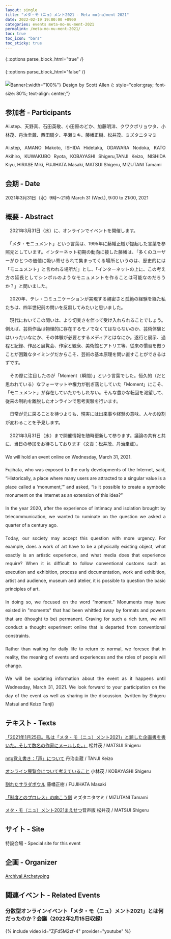 ```yaml
---
layout: single
title: "メタ・モ（ニュ）メント2021 - Meta mo(nu)ment 2021"
date: 2022-02-19 19:00:00 +0900
categories: events meta-mo-nu-ment-2021
permalink: /meta-mo-nu-ment-2021/
toc: true
toc_icon: "bars"
toc_sticky: true
---
```


{::options parse_block_html="true" /}
<style type="text/css">
 p { text-align: justify; line-height: 1.9em;}
 b { font-size: 1.20em; }

@media (max-width:480px) {
 .general{overflow : hidden ; margin: 10px auto; width:90%;}
 .statement{color:#3D4144 ; width:100% ; font-size:100% ; margin:0 0 1.8em 0 ; line-height:1.7 ; word-wrap:break-word; text-underline-offset: 2px;}
}

@media (min-width:480px) {
 .general{overflow : hidden ; margin: 10px auto; width:55%;}
 .statement{color:#3D4144 ; width : 100% ; font-size : 85% ; margin : 0 auto 2.5em auto; line-height : 1.9 ; word-wrap:break-word; text-underline-offset: 1.5px;}
}
</style>
{::options parse_block_html="false" /}

<!-- # Meta mo(nu)ment 2021 -->

![Banner](/assets/images/Meta16_9-2.gif){:width="100%"}
Design by Scott Allen
{: style="color:gray; font-size: 80%; text-align: center;"}

## 参加者 - Participants

Ai.step、天野真、石田英敬、小田原のどか、加藤明洋、クワクボリョウタ、小林茂、丹治圭蔵、西田騎夕、平瀬ミキ、藤幡正樹、松井茂、ミズタニタマミ

Ai.step, AMANO Makoto, ISHIDA Hidetaka, ODAWARA Nodoka, KATO Akihiro, KUWAKUBO Ryota, KOBAYASHI Shigeru,TANJI Keizo, NISHIDA Kiyu, HIRASE Miki, FUJIHATA Masaki, MATSUI Shigeru, MIZUTANI Tamami

## 会期 - Date

2021年3月31日（水）9時〜21時
March 31 (Wed.), 9:00 to 21:00, 2021

## 概要 - Abstract

　2021年3月31日（水）に、オンラインでイベントを開催します。

　「メタ・モニュメント」という言葉は、1995年に藤幡正樹が提起した言葉を参照元としています。インターネット初期の動向に接した藤幡は、「多くのユーザーがひとつの価値に吸い寄せられて集まってくる場所というのは、歴史的には「モニュメント」と言われる場所だ」とし、「インターネットの上に、この考え方の延長としてシンボルのようなモニュメントを作ることは可能なのだろうか？」と問いました。

　2020年、テレ・コミュニケーションが実現する親密さと孤絶の経験を経た私たちは、四半世紀前の問いを反芻してみたいと思いました。

　現代においてこの問いは、より切実さを伴って受け入れられることでしょう。例えば、芸術作品は物理的に存在するモノでなくてはならないのか、芸術体験とはいったいなにか、その体験が必要とするメディアとはなにか。遂行と展示、過程と記録、作品と展覧会、作家と観衆、美術館とアトリエ等、従来の慣習を倣うことが困難なタイミングだからこそ、芸術の基本原理を問い直すことができるはずです。

　その際に注目したのが「Moment（瞬間）」という言葉でした。恒久的（だと思われている）なフォーマットや権力が削ぎ落としていた「Moment」にこそ、「モニュメント」が存在していたかもしれない。そんな豊かな転回を渇望して、従来の制約を離脱したオンラインで思考実験を行います。

　日常が元に戻ることを待つよりも、現実には出来事や経験の意味、人々の役割が変わることを予見します。

　2021年3月31日（水）まで開催情報を随時更新して参ります。議論の共有と共に、当日の参加をお待ちしております（文責：松井茂、丹治圭蔵）。

We will hold an event online on Wednesday, March 31, 2021.

Fujihata, who was exposed to the early developments of the Internet, said, “Historically, a place where many users are attracted to a singular value is a place called a ‘monument,’” and asked, “Is it possible to create a symbolic monument on the Internet as an extension of this idea?”

In the year 2020, after the experience of intimacy and isolation brought by telecommunication, we wanted to ruminate on the question we asked a quarter of a century ago.

Today, our society may accept this question with more urgency. For example, does a work of art have to be a physically existing object, what exactly is an artistic experience, and what media does that experience require? When it is difficult to follow conventional customs such as execution and exhibition, process and documentation, work and exhibition, artist and audience, museum and atelier, it is possible to question the basic principles of art.

In doing so, we focused on the word “moment.” Monuments may have existed in "moments" that had been whittled away by formats and powers that are (thought to be) permanent. Craving for such a rich turn, we will conduct a thought experiment online that is departed from conventional constraints.

Rather than waiting for daily life to return to normal, we foresee that in reality, the meaning of events and experiences and the roles of people will change.

We will be updating information about the event as it happens until Wednesday, March 31, 2021. We look forward to your participation on the day of the event as well as sharing in the discussion. (written by Shigeru Matsui and Keizo Tanji)

## テキスト - Texts

[「2021年1月25日。私は「メタ・モ（ニュ）メント2021」と題した企画書を書いた。そして数名の作家にメールした。」](https://docs.google.com/document/d/1Koje0E2_ELUTb-lH61TdVKozmliHvUQTNcz7BKdDr_g/edit?usp=sharing) 松井茂 / MATSUI Shigeru

[mtg覚え書き：「声」について](https://docs.google.com/document/d/1ObNL19rj1LoOrVeCtxI3tjbV2b1cnkfb2r-lNZoW2CE/edit?usp=sharing) 丹治圭蔵 / TANJI Keizo

[オンライン展覧会について考えていること](https://note.com/_kotobuki_/n/n7b78bc8c6e91) 小林茂 / KOBAYASHI Shigeru

[割れたサラダボウル](https://docs.google.com/document/d/16xpIxvKBA6cHG5Ig6wADeiCnBQi8Ivb1fzuzE7uY_ZY/edit?usp=sharing) 藤幡正樹 / FUJIHATA Masaki

[「制度とのプロレス」の向こう側](https://docs.google.com/document/d/1WkNwkXQYvl8ZQb0JeLnW0QCXlq-8unLhYxjNZUc0cYE/edit?usp=sharing) ミズタニタマミ / MIZUTANI Tamami

[メタ・モ（ニュ）メント2021まえせつ](https://soundcloud.com/shigeru-matsui-621454933/2021-1a)音声版 松井茂 / MATSUI Shigeru

## サイト - Site

特設会場 - Special site for this event  

## 企画 - Organizer

[Archival Archetyping](https://twitter.com/iamas_aa)

## 関連イベント - Related Events

### 分散型オンラインイベント「メタ・モ（ニュ）メント2021」とは何だったのか？会議（2022年2月15日収録）

{% include video id="ZjFd5M2zf-4" provider="youtube" %}

